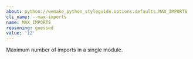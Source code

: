 ```yaml
---
about: python://wemake_python_styleguide.options.defaults.MAX_IMPORTS
cli_name: --max-imports
name: MAX_IMPORTS
reasoning: guessed
value: '12'
---
```


Maximum number of imports in a single module.